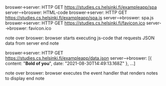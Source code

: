 broswer->server: HTTP GET https://studies.cs.helsinki.fi/exampleapp/spa
server-->broswer: HTML-code
broswer->server: HTTP GET https://studies.cs.helsinki.fi/exampleapp/spa.js
server-->broswer: spa.js
broswer->server: HTTP GET https://studies.cs.helsinki.fi/favicon.ico
server-->broswer: favicon.ico

note over broswer:
browser starts executing js-code
that requests JSON data from server
end note

broswer->server: HTTP GET https://studies.cs.helsinki.fi/exampleapp/data.json
server-->broswer: [{ content: "<b>Bold of you</b>", date: "2021-08-30T14:49:13.168Z" }, ...]

note over broswer:
browser executes the event handler
that renders notes to display
end note
